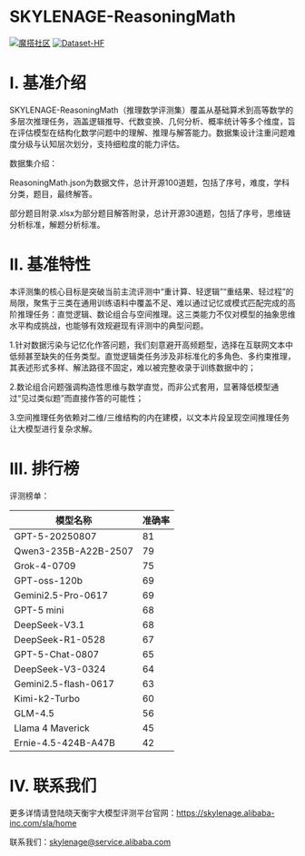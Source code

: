# SKYLENAGE-ReasoningMath

[![魔搭社区](https://img.shields.io/badge/ModeScope-🏠-blue.svg)](https://modelscope.cn/datasets/Alibaba-DT/SKYLENAGE-ReasoningMATH)
[![Dataset-HF](https://img.shields.io/badge/Data-Huggingface-orange.svg)](https://huggingface.co/datasets/alibabagroup/SKYLENAGE-ReasoningMath) 

# I. 基准介绍
SKYLENAGE-ReasoningMath（推理数学评测集）覆盖从基础算术到高等数学的多层次推理任务，涵盖逻辑推导、代数变换、几何分析、概率统计等多个维度，旨在评估模型在结构化数学问题中的理解、推理与解答能力。数据集设计注重问题难度分级与认知层次划分，支持细粒度的能力评估。

数据集介绍：

ReasoningMath.json为数据文件，总计开源100道题，包括了序号，难度，学科分类，题目，最终解答。

部分题目附录.xlsx为部分题目解答附录，总计开源30道题，包括了序号，思维链分析标准，解题分析标准。



# II. 基准特性
本评测集的核心目标是突破当前主流评测中“重计算、轻逻辑”“重结果、轻过程”的局限，聚焦于三类在通用训练语料中覆盖不足、难以通过记忆或模式匹配完成的高阶推理任务：直觉逻辑、数论组合与空间推理。这三类能力不仅对模型的抽象思维水平构成挑战，也能够有效规避现有评测中的典型问题。

1.针对数据污染与记忆化作答问题，我们刻意避开高频题型，选择在互联网文本中低频甚至缺失的任务类型。直觉逻辑类任务涉及非标准化的多角色、多约束推理，其表述形式多样、解法路径不固定，难以被完整收录于训练数据中的；

2.数论组合问题强调构造性思维与数学直觉，而非公式套用，显著降低模型通过“见过类似题”而直接作答的可能性；

3.空间推理任务依赖对二维/三维结构的内在建模，以文本片段呈现空间推理任务让大模型进行复杂求解。

# III. 排行榜
评测榜单：

| 模型名称                       | 准确率    |
|-------------------------------|----------|
| GPT-5-20250807                | 81       |
| Qwen3-235B-A22B-2507          | 79       |
| Grok-4-0709                   | 75       |
| GPT-oss-120b                  | 69       |
| Gemini2.5-Pro-0617            | 69       |
| GPT-5 mini                    | 68       |
| DeepSeek-V3.1                 | 68       |
| DeepSeek-R1-0528              | 67       |
| GPT-5-Chat-0807               | 65       |
| DeepSeek-V3-0324              | 64       |
| Gemini2.5-flash-0617          | 63       |
| Kimi-k2-Turbo                 | 60       |
| GLM-4.5                       | 56       |
| Llama 4 Maverick              | 45       |
| Ernie-4.5-424B-A47B           | 42       |


# IV. 联系我们
更多详情请登陆晓天衡宇大模型评测平台官网：https://skylenage.alibaba-inc.com/sla/home

联系我们：skylenage@service.alibaba.com








